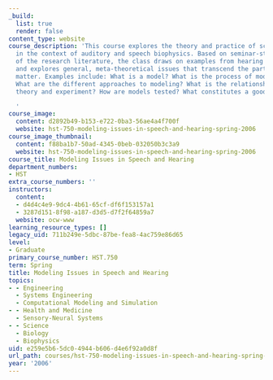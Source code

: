 ```yaml
---
_build:
  list: true
  render: false
content_type: website
course_description: 'This course explores the theory and practice of scientific modeling
  in the context of auditory and speech biophysics. Based on seminar-style discussions
  of the research literature, the class draws on examples from hearing and speech,
  and explores general, meta-theoretical issues that transcend the particular subject
  matter. Examples include: What is a model? What is the process of model building?
  What are the different approaches to modeling? What is the relationship between
  theory and experiment? How are models tested? What constitutes a good model?

  '
course_image:
  content: d2892b49-b153-e722-0ba3-56ae4a4f700f
  website: hst-750-modeling-issues-in-speech-and-hearing-spring-2006
course_image_thumbnail:
  content: f88ba1b7-50ad-4345-0beb-032050b3c3a9
  website: hst-750-modeling-issues-in-speech-and-hearing-spring-2006
course_title: Modeling Issues in Speech and Hearing
department_numbers:
- HST
extra_course_numbers: ''
instructors:
  content:
  - d4d4c4e9-9dc4-4b61-65cf-df6f153157a1
  - 3287d151-8f98-a187-d3d5-d7f2f64859a7
  website: ocw-www
learning_resource_types: []
legacy_uid: 711b249e-5dbc-87be-fea8-4ac759e86d65
level:
- Graduate
primary_course_number: HST.750
term: Spring
title: Modeling Issues in Speech and Hearing
topics:
- - Engineering
  - Systems Engineering
  - Computational Modeling and Simulation
- - Health and Medicine
  - Sensory-Neural Systems
- - Science
  - Biology
  - Biophysics
uid: e259e5b6-5dc0-4944-b606-d4e6f92a0d8f
url_path: courses/hst-750-modeling-issues-in-speech-and-hearing-spring-2006
year: '2006'
---
```

